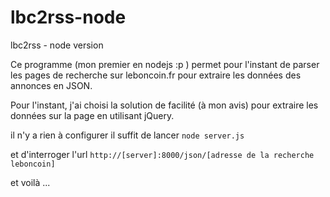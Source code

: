 lbc2rss-node
============

lbc2rss - node version

Ce programme (mon premier en nodejs :p ) permet pour l'instant de parser les pages de recherche sur leboncoin.fr pour extraire les données des annonces en JSON.

Pour l'instant, j'ai choisi la solution de facilité (à mon avis) pour extraire les données sur la page en utilisant jQuery.

il n'y a rien à configurer il suffit de lancer 
`node server.js`

et d'interroger l'url `http://[server]:8000/json/[adresse de la recherche leboncoin]`

et voilà ...
